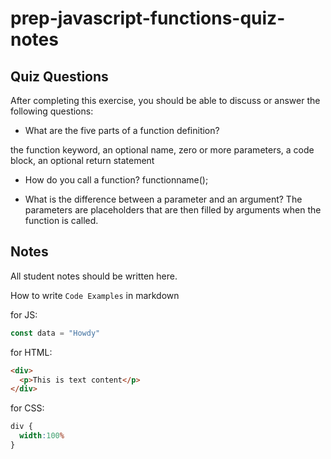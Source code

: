# prep-javascript-functions-quiz-notes


## Quiz Questions

After completing this exercise, you should be able to discuss or answer the following questions:

- What are the five parts of a function definition?

the function keyword, an optional name, zero or more parameters, a code block, an optional return statement

- How do you call a function?
functionname();

- What is the difference between a parameter and an argument?
The parameters are placeholders that are then filled by arguments when the function is called.
## Notes

All student notes should be written here.


How to write `Code Examples` in markdown

for JS:
```javascript
const data = "Howdy"
```

for HTML:
```html
<div>
  <p>This is text content</p>
</div>
```

for CSS:
```css
div {
  width:100%
}
```
